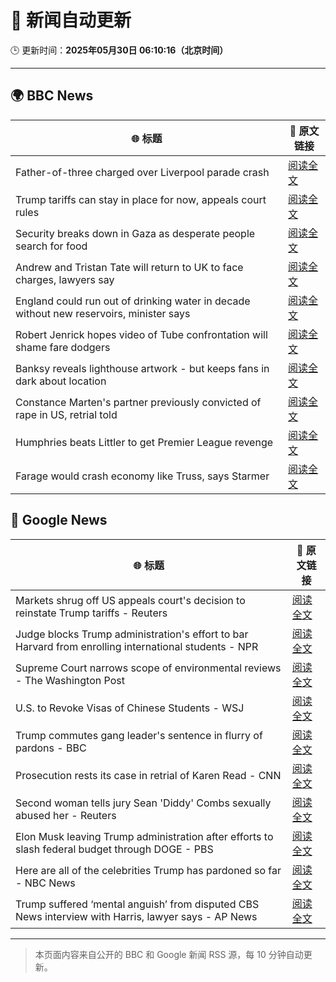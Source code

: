 # 🧠 新闻自动更新

🕒 更新时间：**2025年05月30日 06:10:16（北京时间）**

---

## 🌍 BBC News

| 🌐 标题 | 🔗 原文链接 |
|--------|-------------|
| Father-of-three charged over Liverpool parade crash | [阅读全文](https://www.bbc.com/news/articles/crk2l00p3r2o) |
| Trump tariffs can stay in place for now, appeals court rules | [阅读全文](https://www.bbc.com/news/articles/c93ywvl7yy5o) |
| Security breaks down in Gaza as desperate people search for food | [阅读全文](https://www.bbc.com/news/articles/clyqkj0jwkgo) |
| Andrew and Tristan Tate will return to UK to face charges, lawyers say | [阅读全文](https://www.bbc.com/news/articles/c780ve2vg17o) |
| England could run out of drinking water in decade without new reservoirs, minister says | [阅读全文](https://www.bbc.com/news/articles/cy8dv6l2jlzo) |
| Robert Jenrick hopes video of Tube confrontation will shame fare dodgers | [阅读全文](https://www.bbc.com/news/articles/cvg9r40p749o) |
| Banksy reveals lighthouse artwork - but keeps fans in dark about location | [阅读全文](https://www.bbc.com/news/articles/c331m8prmd1o) |
| Constance Marten's partner previously convicted of rape in US, retrial told | [阅读全文](https://www.bbc.com/news/articles/c14kvvl2xkko) |
| Humphries beats Littler to get Premier League revenge | [阅读全文](https://www.bbc.com/sport/darts/articles/cz638y3y19zo) |
| Farage would crash economy like Truss, says Starmer | [阅读全文](https://www.bbc.com/news/articles/cp3n4zwq6v9o) |

## 📰 Google News

| 🌐 标题 | 🔗 原文链接 |
|--------|-------------|
| Markets shrug off US appeals court's decision to reinstate Trump tariffs - Reuters | [阅读全文](https://news.google.com/rss/articles/CBMinAFBVV95cUxQbm5Zdm5RMjhhWUdFbWtWdkNqUTljRVFYc09keG5laTBjRVR6ODhMV3lzb3hPMlE5QnpFanVERTVtUEJ0cFRKUFVSbUE5d1RLanNkV0ZQcUlocUlnU2k0cjdrYVk0bk5tbURjQUcwQ0xCUUdYZE5XemRHUXk0amE5N19Ga2cwVHY3OUY0dnlTUjhwUl9IWDVnRnhTM1E?oc=5) |
| Judge blocks Trump administration's effort to bar Harvard from enrolling international students - NPR | [阅读全文](https://news.google.com/rss/articles/CBMikAFBVV95cUxQbXl3OWtmNEpkQWk5ZEp2V3hoT25oNjZac19pZmtnMXlGNGsySld4VV9BcXpMZnNSU08wbHFhNG5DWnJ4aWprSEs5Z3ViYTlxVlFoWjczY3NOOVJObG5wTTZxZWkxcmQ5cTl5S3FreXBTX2RaT2JCdE9BUEpQY3RVZko2Z1Iyd0dGR3Z5aVBDMWY?oc=5) |
| Supreme Court narrows scope of environmental reviews - The Washington Post | [阅读全文](https://news.google.com/rss/articles/CBMinAFBVV95cUxQSUV1LUM5X2RMRXFMVzRzbnNodVhEVnlNbzhVR01mRDg3ZGUyZzJ6alM0RmMwcVMtbVZuQjVTWW1EdDlNUExCenM5Q3BGbXJGYkdpMGlUc3lEOHVjbmFMOHhMVVJ6ci16a1R2MWpSUTV1ZzJESGJaajhVTTRlcjE1cHZibFpZRlMteml1Qjg0bV9KTXozV0dfYkE1VXI?oc=5) |
| U.S. to Revoke Visas of Chinese Students - WSJ | [阅读全文](https://news.google.com/rss/articles/CBMingFBVV95cUxNdk9MN0N4VFhxYlJZT0lTMjNTZG93N09sdFRwLWswN3RvbE9KamRPUFFZYkNBaXpMUkhWMGYwbzd4T3V2V1p4Yzg3SHRETllKUkIteXdIcFZiMWp2ejNMVHNFUkZZRXRtMENOVjduWVdNd1dtQjZNaHlVUFJVZUg4ZzRabUNRbThRUW9XZU8zclc3M3NrT0xhQUNqbXdhZw?oc=5) |
| Trump commutes gang leader's sentence in flurry of pardons - BBC | [阅读全文](https://news.google.com/rss/articles/CBMiWkFVX3lxTFBWMVBSYlAzMWNaeW9LR0R0TThhdXlxNkR6cTJ4T21IRXk0cUxaR2tzdnBwLVlqejIzczZmS3pMdXhYeWF3TlJNcVlpRllNRFdESV9GUFJrblB6QdIBX0FVX3lxTE9ZcVhyYmR5YjB2allXMVFUWXFXSDBIQkFLb0hSS2MtdUZRd2c1d0ZZU0V5QzFXLWRtLVlQSTRqMXdzOGxoelE3TzcyanJyOVRvSEJyT2p6LURKUGlJOGE4?oc=5) |
| Prosecution rests its case in retrial of Karen Read - CNN | [阅读全文](https://news.google.com/rss/articles/CBMid0FVX3lxTFBvRzMxZXVjSjlwSmVkZEQ0TG5XRFZ5MUc1VmIxeloxVGVVQTZFWUlZekRBeWlrNlMyQjBxYVNwdXplclVqU3F6Qmd6Q1FaQkJJc3JIT3A0WmRieXlIUXVLYS1JMVZ5MXZjeFA4b2I4NHlpb2ozSERn0gF8QVVfeXFMT0tEV1F3d0VZOVFCcHNQNTQ2OGFFTlBCTXFyMFdhVWdDeElUNjc3QTBKOWFvLVFrMWxkWDlOREEzenZoQnJSS213X0dHRFFqSGE5cEpCcG56Wkc2azN6UFVKZnlvekdpeXh6Qy1SaXlpUTlTRy1KUjhONTk4WQ?oc=5) |
| Second woman tells jury Sean 'Diddy' Combs sexually abused her - Reuters | [阅读全文](https://news.google.com/rss/articles/CBMiuwFBVV95cUxOdWp3S2xtTVJ0WGZ4YWs1eGVlWWJhNmVvbENxdHIxYjZfXzhXSXRqVDhSSkdxZTY2bTdZUWUtYzNNSVdCSmtQSWN6TF96ZDJWN3JpVVhWUmJDbkU2NHFkV3p4d09ReWtORWFtZ0RudElwdmtuVUFYZ1R6XzZaSTlBdktCdUxoajBNcnB3SVI1SXFwU21KVENVSXJYNHlYbzNYVk5nUWZ0U19LTHdfVG14dkotNGROOWVILTlF?oc=5) |
| Elon Musk leaving Trump administration after efforts to slash federal budget through DOGE - PBS | [阅读全文](https://news.google.com/rss/articles/CBMixgFBVV95cUxPaGlDOUlNVlRSZjBMcWRDWUdFa2dYSmFPTXlLTGlxZU50Ri1lVEx4SldEb2FKUTc0WEpBWWQ3cGpDVW1RdVpOb3Z2Wjk4Q3FLLUVQTEp1OTlvUHpJR0xBenZMTnNKTWZIdGZiYVJydVdCaEJheHlOUjRtalRzR3JGYTBFZ3FkUG9jZlZodmpyaFpTYXE0VHJvTmxLalduUEVXMnpnelQwUFJvUFIta2hsbTFSQUhPcXRkOHh1MTBiWFVrTWRLYUE?oc=5) |
| Here are all of the celebrities Trump has pardoned so far - NBC News | [阅读全文](https://news.google.com/rss/articles/CBMiigFBVV95cUxPaWV2RFUwVWxqRWtfZ2RVRTlSRERKVWdlNm1IblV0ODNlTV9PQzZxT0xVc002RXF3Z3BSOTVIWDZuSWxpYVlLVk4xRWdBRFQ3d3U5R0NseTJSVHJkZDZEaDBxODdmN3dvN2lmN0ZfMmJORHJsSHpldDMzY2JxSlpJRFdxWV9iQjJBRXfSAVZBVV95cUxOdFlXdWdjbmp2OUJzMGFsYXNYWW5keDJsMzlSWGpvLWVoSlhQQlFiSS0tYXp3ZFhGVk51bmhHaGtaaDRoVDVWd0pjLWxnNEk4a3pGNFlFQQ?oc=5) |
| Trump suffered ‘mental anguish’ from disputed CBS News interview with Harris, lawyer says - AP News | [阅读全文](https://news.google.com/rss/articles/CBMimAFBVV95cUxPSFdKLVlDT2tpaEE0WGp5T3lydGd3eGU5a085enpyWUVxeXIyMEVjeVF1NHZROWJ3MjdvTGstRTl0VWVqM2xlcEJrUDdZQVVvVDkxWlB4VFRxWWJ0VGlPTUJGVW9sN0E5N1V6UVAxd0M2bVpJbWtKcnJqT2xkOGhUdVlsWDJmLXluYU41eTZOOFVrUlJMTTFqaA?oc=5) |

---
> 本页面内容来自公开的 BBC 和 Google 新闻 RSS 源，每 10 分钟自动更新。